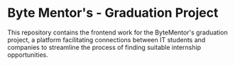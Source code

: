 # Byte Mentor's - Graduation Project
This repository contains the frontend work for the ByteMentor's graduation project, a platform facilitating connections between IT students and companies to streamline the process of finding suitable internship opportunities.

